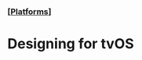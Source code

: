 ### [[Platforms](./human-interface-guidelines-markdown/platforms.md)]  
  
# **Designing for tvOS**  

